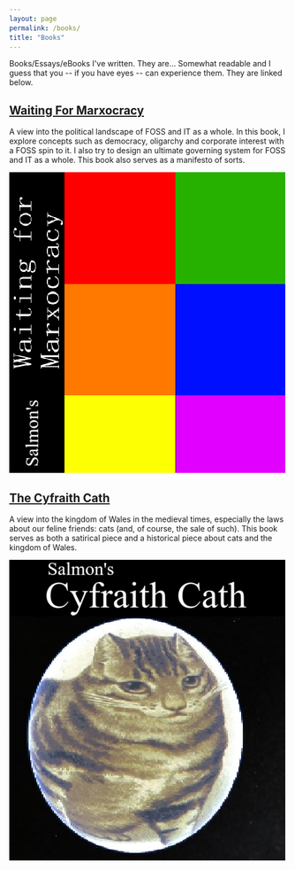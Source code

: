 ```yaml
---
layout: page
permalink: /books/
title: "Books"
---
```


Books/Essays/eBooks I've written. They are... Somewhat readable
and I guess that you -- if you have eyes -- can experience them.
They are linked below.

## [Waiting For Marxocracy](wfm.pdf)
A view into the political landscape of FOSS and IT as a whole.
In this book, I explore concepts such as democracy, oligarchy
and corporate interest with a FOSS spin to it. I also try to
design an ultimate governing system for FOSS and IT as a
whole. This book also serves as a manifesto of sorts.

[![Waiting for marxocracy cover](/images/wfm-cover.png)](/)

## [The Cyfraith Cath](cyfraith-cath/introduction)
A view into the kingdom of Wales in the medieval times,
especially the laws about our feline friends: cats (and, of
course, the sale of such). This book serves as both a satirical
piece and a historical piece about cats and the kingdom of Wales.

[![Cyfraith Cath cover](/images/cyfraith-cath-cover.png)](/)
